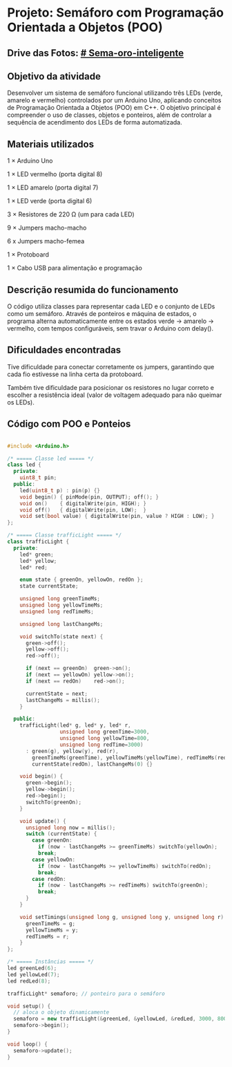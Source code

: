 # Projeto: Semáforo com Programação Orientada a Objetos (POO)
## Drive das Fotos: [# Sema-oro-inteligente](https://drive.google.com/drive/u/1/folders/1Nmn5LsAPqJI6xFHJ_UC1l1caeklS3qKI)
##  Objetivo da atividade

Desenvolver um sistema de semáforo funcional utilizando três LEDs (verde, amarelo e vermelho) controlados por um Arduino Uno, aplicando conceitos de Programação Orientada a Objetos (POO) em C++.
O objetivo principal é compreender o uso de classes, objetos e ponteiros, além de controlar a sequência de acendimento dos LEDs de forma automatizada.

##  Materiais utilizados

1 × Arduino Uno

1 × LED vermelho (porta digital 8)

1 × LED amarelo (porta digital 7)

1 × LED verde (porta digital 6)

3 × Resistores de 220 Ω (um para cada LED)

9 × Jumpers macho-macho

6 x Jumpers macho-femea

1 × Protoboard

1 × Cabo USB para alimentação e programação

##  Descrição resumida do funcionamento

O código utiliza classes para representar cada LED e o conjunto de LEDs como um semáforo.
Através de ponteiros e máquina de estados, o programa alterna automaticamente entre os estados verde → amarelo → vermelho, com tempos configuráveis, sem travar o Arduino com delay().

## Dificuldades encontradas

Tive dificuldade para conectar corretamente os jumpers, garantindo que cada fio estivesse na linha certa da protoboard.

Também tive dificuldade para posicionar os resistores no lugar correto e escolher a resistência ideal (valor de voltagem adequado para não queimar os LEDs).

## Código com POO e Ponteios

```cpp

#include <Arduino.h>

/* ===== Classe led ===== */
class led {
  private:
    uint8_t pin;
  public:
    led(uint8_t p) : pin(p) {}
    void begin() { pinMode(pin, OUTPUT); off(); }
    void on()    { digitalWrite(pin, HIGH); }
    void off()   { digitalWrite(pin, LOW);  }
    void set(bool value) { digitalWrite(pin, value ? HIGH : LOW); }
};

/* ===== Classe trafficLight ===== */
class trafficLight {
  private:
    led* green;
    led* yellow;
    led* red;

    enum state { greenOn, yellowOn, redOn };
    state currentState;

    unsigned long greenTimeMs;
    unsigned long yellowTimeMs;
    unsigned long redTimeMs;

    unsigned long lastChangeMs;

    void switchTo(state next) {
      green->off();
      yellow->off();
      red->off();

      if (next == greenOn)  green->on();
      if (next == yellowOn) yellow->on();
      if (next == redOn)    red->on();

      currentState = next;
      lastChangeMs = millis();
    }

  public:
    trafficLight(led* g, led* y, led* r,
                 unsigned long greenTime=3000,
                 unsigned long yellowTime=800,
                 unsigned long redTime=3000)
      : green(g), yellow(y), red(r),
        greenTimeMs(greenTime), yellowTimeMs(yellowTime), redTimeMs(redTime),
        currentState(redOn), lastChangeMs(0) {}

    void begin() {
      green->begin();
      yellow->begin();
      red->begin();
      switchTo(greenOn);
    }

    void update() {
      unsigned long now = millis();
      switch (currentState) {
        case greenOn:
          if (now - lastChangeMs >= greenTimeMs) switchTo(yellowOn);
          break;
        case yellowOn:
          if (now - lastChangeMs >= yellowTimeMs) switchTo(redOn);
          break;
        case redOn:
          if (now - lastChangeMs >= redTimeMs) switchTo(greenOn);
          break;
      }
    }

    void setTimings(unsigned long g, unsigned long y, unsigned long r) {
      greenTimeMs = g;
      yellowTimeMs = y;
      redTimeMs = r;
    }
};

/* ===== Instâncias ===== */
led greenLed(6);
led yellowLed(7);
led redLed(8);

trafficLight* semaforo; // ponteiro para o semáforo

void setup() {
  // aloca o objeto dinamicamente
  semaforo = new trafficLight(&greenLed, &yellowLed, &redLed, 3000, 800, 3000);
  semaforo->begin();
}

void loop() {
  semaforo->update();
}

```

